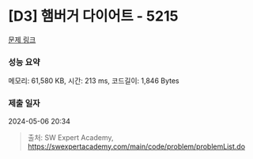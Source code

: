 # [D3] 햄버거 다이어트 - 5215 

[문제 링크](https://swexpertacademy.com/main/code/problem/problemDetail.do?contestProbId=AWT-lPB6dHUDFAVT) 

### 성능 요약

메모리: 61,580 KB, 시간: 213 ms, 코드길이: 1,846 Bytes

### 제출 일자

2024-05-06 20:34



> 출처: SW Expert Academy, https://swexpertacademy.com/main/code/problem/problemList.do